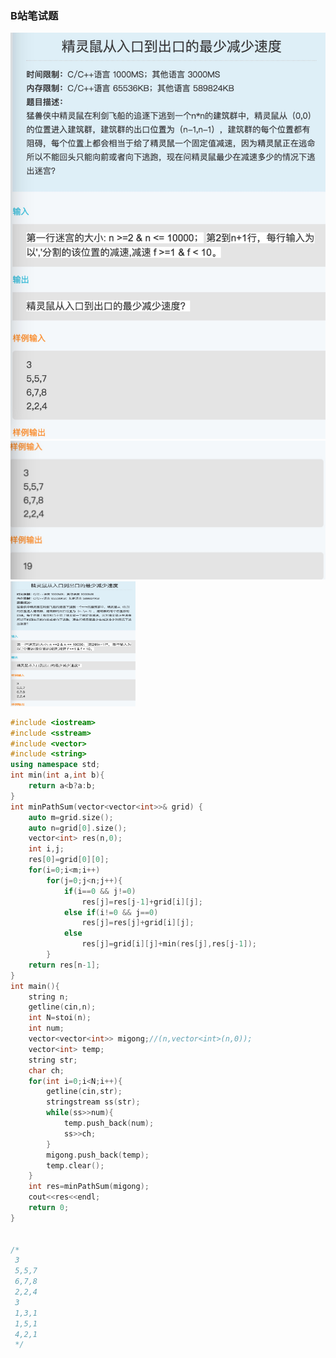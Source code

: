 ### B站笔试题
![b1b9563400ebbfe4498a8b71fa14e079.jpeg](https://github.com/ruoan777/hello-world/blob/master/upload-graph/B1.jpeg)
![af2bf3387ee30c606dcaf6cd17b6cfdb.jpeg](https://github.com/ruoan777/hello-world/blob/master/upload-graph/B2.jpeg)
<img src="https://github.com/ruoan777/hello-world/blob/master/upload-graph/B1.jpeg" width = "200" height = "200" alt="demo2" />

```cpp
#include <iostream>
#include <sstream>
#include <vector>
#include <string>
using namespace std;
int min(int a,int b){
    return a<b?a:b;
}
int minPathSum(vector<vector<int>>& grid) {
    auto m=grid.size();
    auto n=grid[0].size();
    vector<int> res(n,0);
    int i,j;
    res[0]=grid[0][0];
    for(i=0;i<m;i++)
        for(j=0;j<n;j++){
            if(i==0 && j!=0)
                res[j]=res[j-1]+grid[i][j];
            else if(i!=0 && j==0)
                res[j]=res[j]+grid[i][j];
            else
                res[j]=grid[i][j]+min(res[j],res[j-1]);
        }
    return res[n-1];
}
int main(){
    string n;
    getline(cin,n);
    int N=stoi(n);
    int num;
    vector<vector<int>> migong;//(n,vector<int>(n,0));
    vector<int> temp;
    string str;
    char ch;
    for(int i=0;i<N;i++){
        getline(cin,str);
        stringstream ss(str);
        while(ss>>num){
            temp.push_back(num);
            ss>>ch;
        }
        migong.push_back(temp);
        temp.clear();
    }
    int res=minPathSum(migong);
    cout<<res<<endl;
    return 0;
}


/*
 3
 5,5,7
 6,7,8
 2,2,4
 3
 1,3,1
 1,5,1
 4,2,1
 */
```
